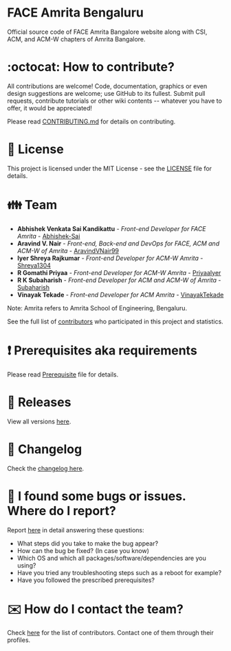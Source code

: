 # FACE Amrita Bengaluru

Official source code of FACE Amrita Bangalore website along with CSI, ACM, and ACM-W chapters of Amrita Bangalore.

# :octocat: How to contribute?

All contributions are welcome! Code, documentation, graphics or even design suggestions are welcome; use GitHub to its fullest. Submit pull requests, contribute tutorials or other wiki contents -- whatever you have to offer, it would be appreciated!

Please read [CONTRIBUTING.md](CONTRIBUTING.md) for details on contributing.

# :scroll: License

This project is licensed under the MIT License - see the [LICENSE](LICENSE) file for details.

# :family: Team

-   **Abhishek Venkata Sai Kandikattu** - _Front-end Developer for FACE Amrita_ - [Abhishek-Sai](https://github.com/Abhishek-Sai)
-   **Aravind V. Nair** - _Front-end, Back-end and DevOps for FACE, ACM and ACM-W of Amrita_ - [AravindVNair99](https://github.com/AravindVNair99)
-   **Iyer Shreya Rajkumar** - _Front-end Developer for ACM-W Amrita_ - [Shreya1304](https://github.com/Shreya1304)
-   **R Gomathi Priyaa** - _Front-end Developer for ACM-W Amrita_ - [PriyaaIyer](https://github.com/PriyaaIyer)
-   **R K Subaharish** - _Front-end Developer for ACM and ACM-W of Amrita_ - [Subaharish](https://github.com/Subaharish)
-   **Vinayak Tekade** - _Front-end Developer for ACM Amrita_ - [VinayakTekade](https://github.com/VinayakTekade)

Note: Amrita refers to Amrita School of Engineering, Bengaluru.

See the full list of [contributors](https://github.com/aravindvnair99/FACE-Amrita-Bengaluru/graphs/contributors) who participated in this project and statistics.

# :heavy_exclamation_mark: Prerequisites aka requirements

Please read [Prerequisite](Prerequisite.md) file for details.

# :bookmark: Releases

View all versions [here](https://github.com/aravindvnair99/FACE-Amrita-Bengaluru/releases).

# :scroll: Changelog

Check the [changelog here](https://github.com/aravindvnair99/FACE-Amrita-Bengaluru/commits/master).

# :memo: I found some bugs or issues. Where do I report?

Report [here](https://github.com/aravindvnair99/FACE-Amrita-Bengaluru/issues/new/choose) in detail answering these questions:

-   What steps did you take to make the bug appear?
-   How can the bug be fixed? (In case you know)
-   Which OS and which all packages/software/dependencies are you using?
-   Have you tried any troubleshooting steps such as a reboot for example?
-   Have you followed the prescribed prerequisites?

# :envelope: How do I contact the team?

Check [here](https://github.com/aravindvnair99/FACE-Amrita-Bengaluru/graphs/contributors) for the list of contributors. Contact one of them through their profiles.
